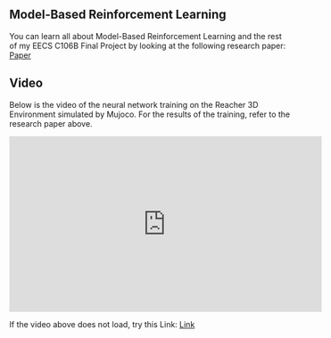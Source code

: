 ## Model-Based Reinforcement Learning
You can learn all about Model-Based Reinforcement Learning and the rest of my EECS C106B Final Project by looking at the following research paper: [Paper](https://drive.google.com/file/d/1OsScbRs6FRybSrLx8GDY3e5et3INpraQ/view?usp=sharing)

## Video
Below is the video of the neural network training on the Reacher 3D Environment simulated by Mujoco. For the results of the training, refer to the research paper above.
<iframe width="560" height="315" src="https://www.youtube.com/watch?v=LnqUherLYF4&feature=youtu.be" frameborder="0" allow="accelerometer; autoplay; encrypted-media; gyroscope; picture-in-picture" allowfullscreen></iframe><br>

If the video above does not load, try this Link: [Link](https://www.youtube.com/watch?v=LnqUherLYF4&feature=youtu.be)
